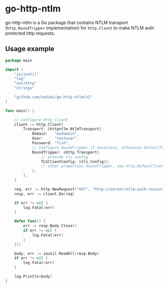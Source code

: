 # go-http-ntlm
go-http-ntlm is a Go package that contains NTLM transport (`http.RoundTripper` implementation) for `http.Client` to make NTLM auth protected http requests.

## Usage example

```go
package main

import (
    "io/ioutil"
    "log"
    "net/http"
    "strings"

    "github.com/vadimi/go-http-ntlm/v2"
)

func main() {

    // configure http client
    client := http.Client{
        Transport: &httpntlm.NtlmTransport{
            Domain:   "mydomain",
            User:     "testuser",
            Password: "fish",
            // Configure RoundTripper if necessary, otherwise DefaultTransport is used
            RoundTripper: &http.Transport{
                // provide tls config
                TLSClientConfig: &tls.Config{},
                // other properties RoundTripper, see http.DefaultTransport
            },
        },
    }

    req, err := http.NewRequest("GET", "http://server/ntlm-auth-resource", strings.NewReader(""))
    resp, err := client.Do(req)

    if err != nil {
        log.Fatal(err)
    }

    defer func() {
        err := resp.Body.Close()
        if err != nil {
            log.Fatal(err)
        }
    }()

    body, err := ioutil.ReadAll(resp.Body)
    if err != nil {
        log.Fatal(err)
    }

    log.Println(body)
}
```
